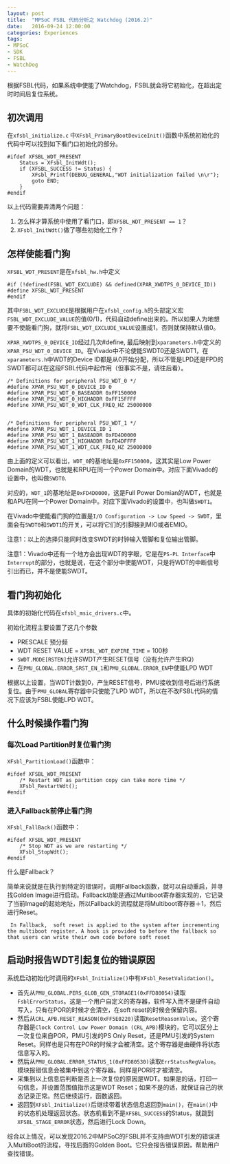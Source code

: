 ```yaml
---
layout: post
title:  "MPSoC FSBL 代码分析之 Watchdog (2016.2)"
date:   2016-09-24 12:00:00
categories: Experiences
tags:
- MPSoC
- SDK
- FSBL
- WatchDog
---
```


根据FSBL代码，如果系统中使能了Watchdog，FSBL就会将它初始化，在超出定时时间后复位系统。

## 初次调用 ##

在`xfsbl_initialize.c` 中`XFsbl_PrimaryBootDeviceInit()`函数中系统初始化的代码中可以找到如下看门口初始化的部分。

```
#ifdef XFSBL_WDT_PRESENT
	Status = XFsbl_InitWdt();
	if (XFSBL_SUCCESS != Status) {
		XFsbl_Printf(DEBUG_GENERAL,"WDT initialization failed \n\r");
		goto END;
	}
#endif
```

以上代码需要弄清两个问题：

1. 怎么样才算系统中使用了看门口，即`XFSBL_WDT_PRESENT == 1`？
2. `XFsbl_InitWdt()`做了哪些初始化工作？


## 怎样使能看门狗 ##
`XFSBL_WDT_PRESENT`是在`xfsbl_hw.h`中定义

```
#if (!defined(FSBL_WDT_EXCLUDE) && defined(XPAR_XWDTPS_0_DEVICE_ID))
#define XFSBL_WDT_PRESENT
#endif
```

其中`FSBL_WDT_EXCLUDE`是根据用户在`xfsbl_config.h`的头部定义宏`FSBL_WDT_EXCLUDE_VALUE`的值(0/1)，代码自动define出来的。所以如果人为地想要不使能看门狗，就将`FSBL_WDT_EXCLUDE_VALUE`设置成1，否则就保持默认值0。

`XPAR_XWDTPS_0_DEVICE_ID`经过几次#define, 最后映射到`xparameters.h`中定义的`XPAR_PSU_WDT_0_DEVICE_ID`。在Vivado中不论使能SWDT0还是SWDT1，在`xparameters.h`中WDT的Device ID都是从0开始分配，所以不管是LPD还是FPD的SWDT都可以在这段FSBL代码中起作用（但事实不是，请往后看）。

```
/* Definitions for peripheral PSU_WDT_0 */
#define XPAR_PSU_WDT_0_DEVICE_ID 0
#define XPAR_PSU_WDT_0_BASEADDR 0xFF150000
#define XPAR_PSU_WDT_0_HIGHADDR 0xFF15FFFF
#define XPAR_PSU_WDT_0_WDT_CLK_FREQ_HZ 25000000


/* Definitions for peripheral PSU_WDT_1 */
#define XPAR_PSU_WDT_1_DEVICE_ID 1
#define XPAR_PSU_WDT_1_BASEADDR 0xFD4D0000
#define XPAR_PSU_WDT_1_HIGHADDR 0xFD4DFFFF
#define XPAR_PSU_WDT_1_WDT_CLK_FREQ_HZ 25000000
```

由上面的定义可以看出，`WDT_0`的基地址是`0xFF150000`，这其实是Low Power Domain的WDT，也就是和RPU在同一个Power Domain中。对应下面Vivado的设置中，也叫做`SWDT0`.

对应的，`WDT_1`的基地址是`0xFD4D0000`，这是Full Power Domian的WDT，也就是和APU在同一个Power Domain中。对应下面Vivado的设置中，也叫做`SWDT1`。

在Vivado中使能看门狗的位置是`I/O Configuration -> Low Speed -> SWDT`，里面会有`SWDT0`和`SWDT1`的开关，可以将它们的引脚接到MIO或者EMIO。

注意1：以上的选择只能同时改变SWDT的时钟输入管脚和复位输出管脚。

注意1：Vivado中还有一个地方会出现WDT的字眼，它是在`PS-PL Interface`中`Interrupt`的部分，也就是说，在这个部分中使能WDT，只是将WDT的中断信号引出而已，并不是使能SWDT。



## 看门狗初始化 ##
具体的初始化代码在`xfsbl_msic_drivers.c`中。

初始化流程主要设置了这几个参数

- PRESCALE 预分频
- WDT RESET VALUE = `XFSBL_WDT_EXPIRE_TIME` = 100秒
- `SWDT.MODE[RSTEN]`允许SWDT产生RESET信号（没有允许产生IRQ）
- 在`PMU_GLOBAL.ERROR_SRST_EN_1`和`PMU_GLOBAL.ERROR_EN`中使能LPD WDT

根据以上设置，当WDT计数到0，产生RESET信号，PMU接收到信号后进行系统复位。由于`PMU_GLOBAL`寄存器中只使能了LPD WDT，所以在不改FSBL代码的情况下应该为FSBL使能LPD WDT。


## 什么时候操作看门狗 ##

### 每次Load Partition时复位看门狗 ###
`XFsbl_PartitionLoad()`函数中：
```
#ifdef XFSBL_WDT_PRESENT
	/* Restart WDT as partition copy can take more time */
	XFsbl_RestartWdt();
#endif
```

### 进入Fallback前停止看门狗 ###
`XFsbl_FallBack()`函数中：

```
#ifdef XFSBL_WDT_PRESENT
	/* Stop WDT as we are restarting */
	XFsbl_StopWdt();
#endif
```

什么是Fallback？

简单来说就是在执行到特定的错误时，调用Fallback函数，就可以自动重启，并寻找Golden Image进行启动。Fallback功能是通过Multiboot寄存器实现的，它记录了当前Image的起始地址，所以Fallback的流程就是将Multiboot寄存器＋1，然后进行Reset。

     In Fallback,  soft reset is applied to the system after incrementing the multiboot register. A hook is provided to before the fallback so that users can write their own code before soft reset


## 启动时报告WDT引起复位的错误原因 ##

系统启动初始化时调用的`XFsbl_Initialize()`中有`XFsbl_ResetValidation()`。

- 首先从`PMU_GLOBAL.PERS_GLOB_GEN_STORAGE1(0xFFD80054)`读取`FsblErrorStatus`。这是一个用户自定义的寄存器，软件写入而不是硬件自动写入，只有在POR的时候才会清空，在soft reset的时候会保留内容。
- 然后从`CRL_APB.RESET_REASON(0xFF5E0220)`读取`ResetReasonValue`。这个寄存器是`Clock Control Low Power Domain (CRL_APB)`模块的，它可以区分上一次复位来自POR，PMU引发的PS Only Reset，还是PMU引发的System Reset。同样也是只有在POR的时候才会被清空。这个寄存器是由硬件将状态信息写入的。
- 然后从`PMU_GLOBAL.ERROR_STATUS_1(0xFFD80530)`读取`ErrStatusRegValue`。模块报错信息会被集中到这个寄存器。同样是POR时才被清空。
- 采集到以上信息后判断是否上一次复位的原因是WDT。如果是的话，打印一句信息，并设置范围值指示这是WDT Reset；如果不是的话，就保证自己的状态记录正常。然后继续运行，函数返回。
- 返回到`XFsbl_Initialize()`后继续带着状态信息返回到`main()`，在`main()`中的状态机处理返回状态。状态机看到不是`XFSBL_SUCCESS`的Status，就跳到`XFSBL_STAGE_ERROR`状态，然后进行Lock Down。

综合以上情况，可以发现2016.2中MPSoC的FSBL并不支持由WDT引发的错误进入MultiBoot的流程，寻找后面的Golden Boot。它只会报告错误原因，帮助用户查找错误。


